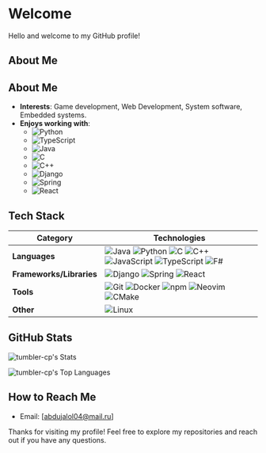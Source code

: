 # Welcome

Hello and welcome to my GitHub profile!

## About Me

## About Me

- **Interests**: Game development, Web Development, System software, Embedded systems.
- **Enjoys working with**:
  - ![Python](https://img.shields.io/badge/Python-3776AB?style=for-the-badge&logo=python&logoColor=white)
  - ![TypeScript](https://img.shields.io/badge/TypeScript-3178C6?style=for-the-badge&logo=typescript&logoColor=white)
  - ![Java](https://img.shields.io/badge/Java-007396?style=for-the-badge&logo=java&logoColor=white)
  - ![C](https://img.shields.io/badge/C-A8B9CC?style=for-the-badge&logo=c&logoColor=white)
  - ![C++](https://img.shields.io/badge/C++-00599C?style=for-the-badge&logo=cplusplus&logoColor=white)
  - ![Django](https://img.shields.io/badge/Django-092E20?style=for-the-badge&logo=django&logoColor=white)
  - ![Spring](https://img.shields.io/badge/Spring-6DB33F?style=for-the-badge&logo=spring&logoColor=white)
  - ![React](https://img.shields.io/badge/React-20232A?style=for-the-badge&logo=react&logoColor=61DAFB)

## Tech Stack

| **Category**             | **Technologies**                                                                                                                                                                                                                                                                                                                                                                                                                                                                                                                                                                                                                                                                                                                    |
| ------------------------ | ----------------------------------------------------------------------------------------------------------------------------------------------------------------------------------------------------------------------------------------------------------------------------------------------------------------------------------------------------------------------------------------------------------------------------------------------------------------------------------------------------------------------------------------------------------------------------------------------------------------------------------------------------------------------------------------------------------------------------------- |
| **Languages**            | ![Java](https://img.shields.io/badge/Java-007396?style=for-the-badge&logo=java&logoColor=white) ![Python](https://img.shields.io/badge/Python-3776AB?style=for-the-badge&logo=python&logoColor=white) ![C](https://img.shields.io/badge/C-A8B9CC?style=for-the-badge&logo=c&logoColor=white) ![C++](https://img.shields.io/badge/C++-00599C?style=for-the-badge&logo=cplusplus&logoColor=white) ![JavaScript](https://img.shields.io/badge/JavaScript-F7DF1E?style=for-the-badge&logo=javascript&logoColor=black) ![TypeScript](https://img.shields.io/badge/TypeScript-3178C6?style=for-the-badge&logo=typescript&logoColor=white) ![F#](https://img.shields.io/badge/F%23-378BBA?style=for-the-badge&logo=fsharp&logoColor=white) |
| **Frameworks/Libraries** | ![Django](https://img.shields.io/badge/Django-092E20?style=for-the-badge&logo=django&logoColor=white) ![Spring](https://img.shields.io/badge/Spring-6DB33F?style=for-the-badge&logo=spring&logoColor=white) ![React](https://img.shields.io/badge/React-20232A?style=for-the-badge&logo=react&logoColor=61DAFB)                                                                                                                                                                                                                                                                                                                                                                                                                     |
| **Tools**                | ![Git](https://img.shields.io/badge/Git-F05032?style=for-the-badge&logo=git&logoColor=white) ![Docker](https://img.shields.io/badge/Docker-2496ED?style=for-the-badge&logo=docker&logoColor=white) ![npm](https://img.shields.io/badge/npm-CB3837?style=for-the-badge&logo=npm&logoColor=white) ![Neovim](https://img.shields.io/badge/Neovim-57A143?style=for-the-badge&logo=neovim&logoColor=white) ![CMake](https://img.shields.io/badge/CMake-064F8C?style=for-the-badge&logo=cmake&logoColor=white)                                                                                                                                                                                                                            |
| **Other**                | ![Linux](https://img.shields.io/badge/Linux-FCC624?style=for-the-badge&logo=linux&logoColor=black)                                                                                                                                                                                                                                                                                                                                                                                                                                                                                                                                                                                                                                  |

## GitHub Stats

![tumbler-cp's Stats](https://github-readme-stats.vercel.app/api?username=tumbler-cp&theme=tokyonight&show_icons=true&hide_border=false&count_private=true)

![tumbler-cp's Top Languages](https://github-readme-stats.vercel.app/api/top-langs/?username=tumbler-cp&theme=tokyonight&show_icons=true&hide_border=false&layout=compact)

## How to Reach Me

- Email: [abdujalol04@mail.ru]

Thanks for visiting my profile! Feel free to explore my repositories and reach out if you have any questions.

